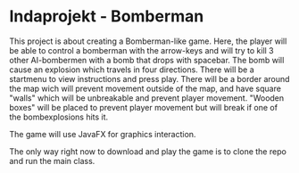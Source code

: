 # Indaprojekt - Bomberman 

This project is about creating a Bomberman-like game. Here, the player will be able to control a bomberman with the arrow-keys and will try to kill 3 other AI-bombermen with a bomb that drops with spacebar. The bomb will cause an explosion which travels in four directions. There will be a startmenu to view instructions and press play. There will be a border around the map wich will prevent movement outside of the map, and have square "walls" which will be unbreakable and prevent player movement. "Wooden boxes" will be placed to prevent player movement but will break if one of the bombexplosions hits it. 

The game will use JavaFX for graphics interaction.

The only way right now to download and play the game is to clone the repo and run the main class.
